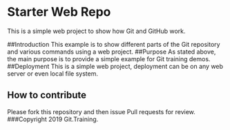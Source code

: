 # Starter Web Repo

This is a simple web project to show how Git and GitHub work.

##Introduction
This example is to show different parts of the Git repository and various commands using a web project.
##Purpose
As stated above, the main purpose is to provide a simple example for Git training demos.
##Deployment
This is a simple web project, deployment can be on any web server or even local file system. 
## How to contribute
Please fork this repository and then issue Pull requests for review.
###Copyright
2019 Git.Training.

